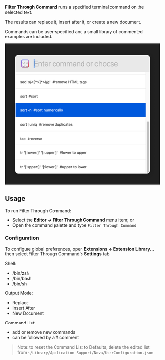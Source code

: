 **Filter Through Command** runs a specified terminal command on the selected text.

The results can replace it, insert after it, or create a new document.

Commands can be user-specified and a small library of commented examples are included.

![](https://raw.githubusercontent.com/gingerbeardman/Filter-Through-Command/refs/heads/main/nova-filter-through-command.png)


## Usage

To run Filter Through Command:

- Select the **Editor → Filter Through Command** menu item; or
- Open the command palette and type `Filter Through Command`


### Configuration

To configure global preferences, open **Extensions → Extension Library...** then select Filter Through Command's **Settings** tab.

Shell:

- /bin/zsh
- /bin/bash
- /bin/sh

Output Mode:

- Replace
- Insert After
- New Document

Command List:

- add or remove new commands
- can be followed by a # comment

> Note: to reset the Command List to Defaults, delete the edited list from `~/Library/Application Support/Nova/UserConfiguration.json`

